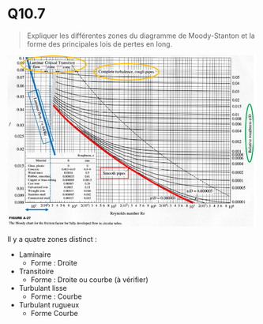 # Q10.7

> Expliquer les différentes zones du diagramme de Moody-Stanton et la forme des principales lois de pertes en long.

![](attachments/Pasted%20image%2020230527102039.png)

Il y a quatre zones distinct :

- Laminaire
	- Forme : Droite
- Transitoire
	- Forme : Droite ou courbe (à vérifier)
- Turbulant lisse
	- Forme : Courbe
- Turbulant rugueux
	- Forme Courbe